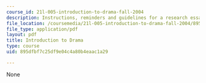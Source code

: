 ```yaml
---
course_id: 21l-005-introduction-to-drama-fall-2004
description: Instructions, reminders and guidelines for a research essay assignment.
file_location: /coursemedia/21l-005-introduction-to-drama-fall-2004/895dfbf7c25df9e04c4a80b4eaac1a29_essay_assignmt.pdf
file_type: application/pdf
layout: pdf
title: Introduction to Drama
type: course
uid: 895dfbf7c25df9e04c4a80b4eaac1a29

---
```

None